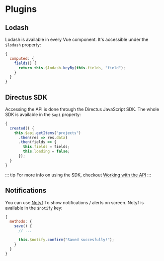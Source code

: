 # Plugins

## Lodash

Lodash is available in every Vue component. It's accessible under the `$lodash` property:

```js
{
  computed: {
    fields() {
      return this.$lodash.keyBy(this.fields, "field");
    }
  }
}
```

## Directus SDK

Accessing the API is done through the Directus JavaScript SDK. The whole SDK is available in the `$api` property:

```js
{
  created() {
    this.$api.getItems("projects")
      .then(res => res.data)
      .then(fields => {
        this.fields = fields;
        this.loading = false;
      });
  }
}
```

::: tip
For more info on using the SDK, checkout [Working with the API](#)
:::

## Notifications

You can use [Notyf](https://github.com/caroso1222/notyf) To show notifications / alerts on screen. Notyf is available in the `$notify` key:

```js
{
  methods: {
    save() {
      // ...

      this.$notify.confirm("Saved succesfully!");
    }
  }
}
```
